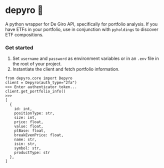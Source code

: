 # depyro :money_with_wings:
A python wrapper for De Giro API, specifically for portfolio analysis. If you have ETFs in your portfolio, use in conjunction with `pyholdings` to discover ETF compositions.

### Get started
1. Set `username` and `password` as environment variables or in an `.env` file in the root of your project.
2. Instantiate the client and fetch portfolio information.

```
from depyro.core import Depyro
client = Depyro(auth_type="2fa")
>>> Enter authenticator token...
client.get_portfolio_info()
>>>
[
  {
    id: int,
    positionType: str,
    size: int,
    price: float,
    value: float,
    plBase: float,
    breakEvenPrice: float,
    name: str,
    isin: str,
    symbol: str,
    productType: str
  },
]
```
